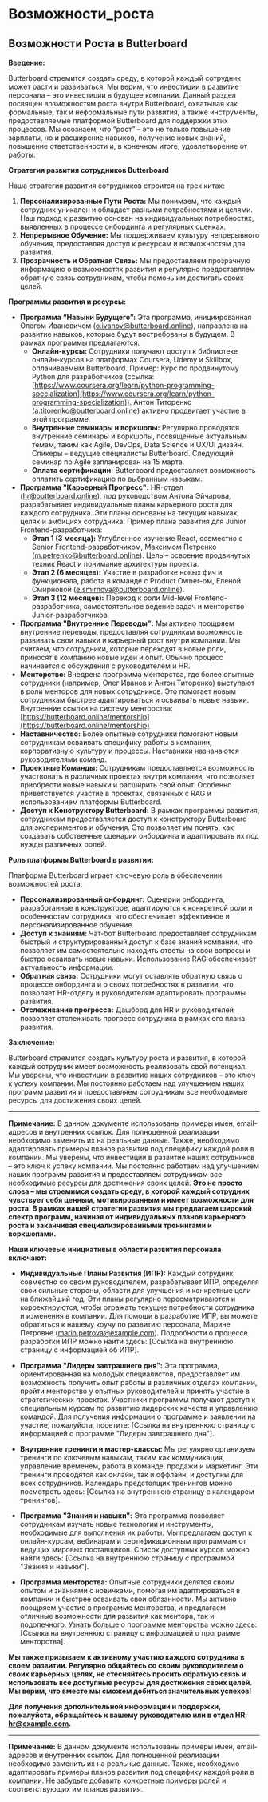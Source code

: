 # Возможности_роста

## Возможности Роста в Butterboard

**Введение:**

Butterboard стремится создать среду, в которой каждый сотрудник может расти и развиваться. Мы верим, что инвестиции в развитие персонала – это инвестиции в будущее компании. Данный раздел посвящен возможностям роста внутри Butterboard, охватывая как формальные, так и неформальные пути развития, а также инструменты, предоставляемые платформой Butterboard для поддержки этих процессов. Мы осознаем, что “рост” – это не только повышение зарплаты, но и расширение навыков, получение новых знаний, повышение ответственности и, в конечном итоге, удовлетворение от работы.

**Стратегия развития сотрудников Butterboard**

Наша стратегия развития сотрудников строится на трех китах:

1.  **Персонализированные Пути Роста:** Мы понимаем, что каждый сотрудник уникален и обладает разными потребностями и целями. Наш подход к развитию основан на индивидуальных потребностях, выявленных в процессе онбординга и регулярных оценках.
2.  **Непрерывное Обучение:** Мы поддерживаем культуру непрерывного обучения, предоставляя доступ к ресурсам и возможностям для развития.
3.  **Прозрачность и Обратная Связь:** Мы предоставляем прозрачную информацию о возможностях развития и регулярно предоставляем обратную связь сотрудникам, чтобы помочь им достигать своих целей.

**Программы развития и ресурсы:**

*   **Программа “Навыки Будущего”:**  Эта программа, инициированная Олегом Ивановичем (o.ivanov@butterboard.online), направлена на развитие навыков, которые будут востребованы в будущем. В рамках программы предлагаются:
    *   **Онлайн-курсы:**  Сотрудники получают доступ к библиотеке онлайн-курсов на платформах Coursera, Udemy и Skillbox, оплачиваемым Butterboard.  Пример: Курс по продвинутому Python для разработчиков (ссылка: [https://www.coursera.org/learn/python-programming-specialization](https://www.coursera.org/learn/python-programming-specialization)).  Антон Титоренко (a.titorenko@butterboard.online) активно продвигает участие в этой программе.
    *   **Внутренние семинары и воркшопы:**  Регулярно проводятся внутренние семинары и воркшопы, посвященные актуальным темам, таким как Agile, DevOps, Data Science и UX/UI дизайн.  Спикеры – ведущие специалисты Butterboard.  Следующий семинар по Agile запланирован на 15 марта.
    *   **Оплата сертификации:**  Butterboard предоставляет возможность оплатить сертификацию по выбранным навыкам.
*   **Программа "Карьерный Прогресс":** HR-отдел (hr@butterboard.online), под руководством Антона Эйчарова, разрабатывает индивидуальные планы карьерного роста для каждого сотрудника. Эти планы основаны на текущих навыках, целях и амбициях сотрудника.  Пример плана развития для Junior Frontend-разработчика:
    *   **Этап 1 (3 месяца):** Углубленное изучение React,  совместно с Senior Frontend-разработчиком, Максимом Петренко (m.petrenko@butterboard.online).  Цель – освоение продвинутых техник React и понимание архитектуры проекта.
    *   **Этап 2 (6 месяцев):**  Участие в разработке новых фич и функционала, работа в команде с Product Owner-ом, Еленой Смирновой (e.smirnova@butterboard.online).
    *   **Этап 3 (12 месяцев):**  Переход к роли Mid-level Frontend-разработчика, самостоятельное ведение задач и менторство Junior-разработчиков.
*   **Программа "Внутренние Переводы":**  Мы активно поощряем внутренние переводы, предоставляя сотрудникам возможность развивать свои навыки и карьерный рост внутри компании.  Мы считаем, что сотрудники, которые переходят в новые роли, приносят в компанию новые идеи и опыт.  Обычно процесс начинается с обсуждения с руководителем и HR.
*   **Менторство:**  Внедрена программа менторства, где более опытные сотрудники (например, Олег Иванов и Антон Титоренко) выступают в роли менторов для новых сотрудников.  Это помогает новым сотрудникам быстрее адаптироваться и осваивать новые навыки.  Внутренние ссылки на систему менторства: [https://butterboard.online/mentorship](https://butterboard.online/mentorship)
*   **Наставничество:** Более опытные сотрудники помогают новым сотрудникам осваивать специфику работы в компании, корпоративную культуру и процессы. Наставники назначаются руководителями команд.
*   **Проектные Команды:**  Сотрудникам предоставляется возможность участвовать в различных проектах внутри компании, что позволяет приобрести новые навыки и расширить свой опыт.  Особенно приветствуется участие в проектах, связанных с RAG и использованием платформы Butterboard.
*   **Доступ к Конструктору Butterboard:**  В рамках программы развития, сотрудникам предоставляется доступ к конструктору Butterboard для экспериментов и обучения. Это позволяет им понять, как создавать собственные сценарии онбординга и адаптировать их под нужды различных ролей.

**Роль платформы Butterboard в развитии:**

Платформа Butterboard играет ключевую роль в обеспечении возможностей роста:

*   **Персонализированный онбординг:**  Сценарии онбординга, разработанные в конструкторе, адаптируются к конкретной роли и особенностям сотрудника, что обеспечивает эффективное и персонализированное обучение.
*   **Доступ к знаниям:**  Чат-бот Butterboard предоставляет сотрудникам быстрый и структурированный доступ к базе знаний компании, что позволяет им самостоятельно находить ответы на свои вопросы и быстро осваивать новые навыки.  Использование RAG обеспечивает актуальность информации.
*   **Обратная связь:**  Сотрудники могут оставлять обратную связь о процессе онбординга и о своих потребностях в развитии, что позволяет HR-отделу и руководителям адаптировать программы развития.
*  **Отслеживание прогресса:** Дашборд для HR и руководителей позволяет отслеживать прогресс сотрудника в рамках его плана развития.

**Заключение:**

Butterboard стремится создать культуру роста и развития, в которой каждый сотрудник имеет возможность реализовать свой потенциал.  Мы уверены, что инвестиции в развитие наших сотрудников – это ключ к успеху компании.  Мы постоянно работаем над улучшением наших программ развития и предоставляем сотрудникам все необходимые ресурсы для достижения своих целей.

---

**Примечание:**  В данном документе использованы примеры имен, email-адресов и внутренних ссылок.  Для полноценной реализации необходимо заменить их на реальные данные.  Также, необходимо адаптировать примеры планов развития под специфику каждой роли в компании.
Мы уверены, что инвестиции в развитие наших сотрудников – это ключ к успеху компании. Мы постоянно работаем над улучшением наших программ развития и предоставляем сотрудникам все необходимые ресурсы для достижения своих целей. **Это не просто слова – мы стремимся создать среду, в которой каждый сотрудник чувствует себя ценным, мотивированным и имеет возможности для роста.  В рамках нашей стратегии развития мы предлагаем широкий спектр программ, начиная от индивидуальных планов карьерного роста и заканчивая специализированными тренингами и воркшопами.**

**Наши ключевые инициативы в области развития персонала включают:**

*   **Индивидуальные Планы Развития (ИПР):**  Каждый сотрудник, совместно со своим руководителем, разрабатывает ИПР, определяя свои сильные стороны, области для улучшения и конкретные цели на ближайший год.  Эти планы регулярно пересматриваются и корректируются, чтобы отражать текущие потребности сотрудника и изменения в компании.  Для помощи в разработке ИПР, вы можете обратиться к нашему коучу по развитию персонала, Марине Петровне (marin.petrova@example.com).  Подробности о процессе разработки ИПР можно найти здесь: [Ссылка на внутреннюю страницу с информацией об ИПР].

*   **Программа "Лидеры завтрашнего дня":**  Эта программа, ориентированная на молодых специалистов, предоставляет им возможность получить опыт работы в различных отделах компании, пройти менторство у опытных руководителей и принять участие в стратегических проектах.  Участники программы получают доступ к специальным курсам по развитию лидерских качеств и управлению командой.  Для получения информации о программе и заявлении на участие, пожалуйста, посетите: [Ссылка на внутреннюю страницу с информацией о программе "Лидеры завтрашнего дня"].

*   **Внутренние тренинги и мастер-классы:**  Мы регулярно организуем тренинги по ключевым навыкам, таким как коммуникация, управление временем, работа в команде, продажи и маркетинг.  Эти тренинги проводятся как онлайн, так и оффлайн, и доступны для всех сотрудников.  Календарь предстоящих тренингов можно посмотреть здесь: [Ссылка на внутреннюю страницу с календарем тренингов].

*   **Программа "Знания и навыки":**  Эта программа позволяет сотрудникам изучать новые технологии и инструменты, необходимые для выполнения их работы.  Мы предлагаем доступ к онлайн-курсам, вебинарам и сертификационным программам от ведущих мировых поставщиков.  Список доступных курсов можно найти здесь: [Ссылка на внутреннюю страницу с программой "Знания и навыки"].

*   **Программа менторства:**  Опытные сотрудники делятся своим опытом и знаниями с новичками, помогая им адаптироваться в компании и быстрее осваивать свои обязанности.  Мы активно поощряем участие в программе менторства, и предлагаем отличные возможности для развития как ментора, так и подопечного.  Узнать больше о программе менторства можно здесь: [Ссылка на внутреннюю страницу с информацией о программе менторства].

**Мы также призываем к активному участию каждого сотрудника в своем развитии.  Регулярно общайтесь со своим руководителем о своих карьерных целях, не стесняйтесь просить обратную связь и использовать все доступные ресурсы для достижения своих целей.  Мы верим, что вместе мы сможем добиться значительных успехов!**

**Для получения дополнительной информации и поддержки, пожалуйста, обращайтесь к вашему руководителю или в отдел HR: hr@example.com.**

---

**Примечание:**  В данном документе использованы примеры имен, email-адресов и внутренних ссылок.  Для полноценной реализации необходимо заменить их на реальные данные.  Также, необходимо адаптировать примеры планов развития под специфику каждой роли в компании.  Не забудьте добавить конкретные примеры ролей и соответствующих им планов развития.